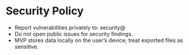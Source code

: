 # Security Policy
- Report vulnerabilities privately to: security@<your-proton-email>
- Do not open public issues for security findings.
- MVP stores data locally on the user’s device; treat exported files as sensitive.
